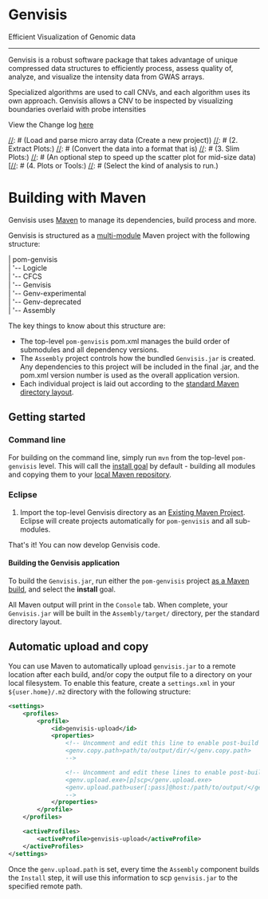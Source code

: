 Genvisis
====================
Efficient Visualization of Genomic data

----------------------
Genvisis is a robust software package that takes advantage of unique compressed data structures to efficiently process, assess quality of, analyze, and visualize the intensity data from GWAS arrays.

Specialized algorithms are used to call CNVs, and each algorithm uses its own approach. Genvisis allows a CNV to be inspected by visualizing boundaries overlaid with probe intensities


View the Change log [here](https://github.com/npankrat/Genvisis/blob/master/CHANGELOG.md)
 

[//]: # (1.	Parse Illumina/Infimax/csv/)
[//]: # (Load and parse micro array data (Create a new project))
[//]: # (2.	Extract Plots:)
[//]: # (Convert the data into a format that is)
[//]: # (3.	Slim Plots:)
[//]: # (An optional step to speed up the scatter plot for mid-size data)
[[//]: # (4.	Plots or Tools:)
[//]: # (Select the kind of analysis to run.)

[//]: # (While there are graphical software being so popular today, Genvisis provides some features that are not easily found elsewhere.)
[//]: # (Genvisis is a software product that Dr. Nathan Pankratz has developed for years. He started the project because he couldn’t find the right tool for his genetic research.)

Building with Maven
=====================

Genvisis uses [Maven](https://maven.apache.org/) to manage its dependencies, build process and more.

Genvisis is structured as a [multi-module](https://maven.apache.org/guides/introduction/introduction-to-the-pom.html#Project_Aggregation) Maven project with the following structure:

| pom-genvisis  
| '-- Logicle  
| '-- CFCS  
| '-- Genvisis  
| '-- Genv-experimental  
| '-- Genv-deprecated  
| '-- Assembly  

The key things to know about this structure are:

* The top-level `pom-genvisis` pom.xml manages the build order of submodules and all dependency versions.
* The `Assembly` project controls how the bundled `Genvisis.jar` is created. Any dependencies to this project will be included in the final .jar, and the pom.xml version number is used as the overall application version.
* Each individual project is laid out according to the [standard Maven directory layout](https://maven.apache.org/guides/introduction/introduction-to-the-standard-directory-layout.html).

## Getting started

### Command line

For building on the command line, simply run `mvn` from the top-level `pom-genvisis` level. This will call the [install goal](https://maven.apache.org/guides/introduction/introduction-to-the-lifecycle.html) by default - building all modules and copying them to your [local Maven repository](https://maven.apache.org/guides/introduction/introduction-to-repositories.html).

### Eclipse

1. Import the top-level Genvisis directory as an [Existing Maven Project](http://javapapers.com/java/import-maven-project-into-eclipse/). Eclipse will create projects automatically for `pom-genvisis` and all sub-modules.

That's it! You can now develop Genvisis code.

#### Building the Genvisis application

To build the `Genvisis.jar`, run either the `pom-genvisis` project [as a Maven build](https://books.sonatype.com/m2eclipse-book/reference/running-sect-running-maven-builds.html), and select the **install** goal.

All Maven output will print in the `Console` tab. When complete, your `Genvisis.jar` will be built in the `Assembly/target/` directory, per the standard directory layout.

## Automatic upload and copy

You can use Maven to automatically upload `genvisis.jar` to a remote location after each build, and/or copy the output file to a directory on your local filesystem. To enable this feature, create a `settings.xml` in your `${user.home}/.m2` directory with the following structure:

```xml
<settings>
	<profiles>
		<profile>
			<id>genvisis-upload</id>
			<properties>
				<!-- Uncomment and edit this line to enable post-build copy
				<genv.copy.path>path/to/output/dir/</genv.copy.path>
				-->

				<!-- Uncomment and edit these lines to enable post-build upload
				<genv.upload.exe>[p]scp</genv.upload.exe>
				<genv.upload.path>user[:pass]@host:/path/to/output/</genv.upload.path>
				-->
			</properties>
		</profile>
	</profiles>

	<activeProfiles>
		<activeProfile>genvisis-upload</activeProfile>
	</activeProfiles>
</settings>
```

Once the `genv.upload.path` is set, every time the `Assembly` component builds the `Install` step, it will use this information to scp `genvisis.jar` to the specified remote path.
